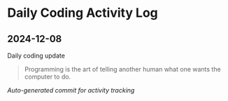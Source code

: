 # Daily Coding Activity Log

## 2024-12-08

Daily coding update

> Programming is the art of telling another human what one wants the computer to do.

*Auto-generated commit for activity tracking*
